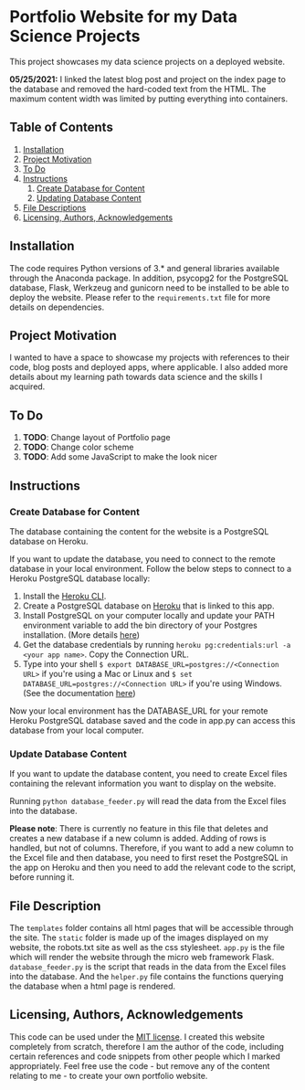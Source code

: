 # Portfolio Website for my Data Science Projects
This project showcases my data science projects on a deployed website.

**05/25/2021:** I linked the latest blog post and project on the index page to the database and removed the hard-coded text from the HTML. The  maximum content width was limited by putting everything into containers.



## Table of Contents
1. [Installation](#installation)
2. [Project Motivation](#motivation)
3. [To Do](#todo)
4. [Instructions](#instructions)
    1. [Create Database for Content](#create_database)
    2. [Updating Database Content](#update_database)
5. [File Descriptions](#descriptions)
6. [Licensing, Authors, Acknowledgements](#licensing)


## Installation
The code requires Python versions of 3.* and general libraries available through the Anaconda package. In addition, psycopg2 for the PostgreSQL database, Flask, Werkzeug and gunicorn need to be installed to be able to deploy the website. Please refer to the `requirements.txt` file for more details on dependencies.

## Project Motivation <a name="motivation"></a>
I wanted to have a space to showcase my projects with references to their code, blog posts and deployed apps, where applicable. I also added more details about my learning path towards data science and the skills I acquired.

## To Do <a name="todo"></a>
1. **TODO**: Change layout of Portfolio page
2. **TODO**: Change color scheme
3. **TODO**: Add some JavaScript to make the look nicer


## Instructions <a name="instructions"></a>

### Create Database for Content <a name="create_database"></a>
The database containing the content for the website is a PostgreSQL database on Heroku.

If you want to update the database, you need to connect to the remote database in your local environment. Follow the below steps to connect to a Heroku PostgreSQL database locally:
1. Install the [Heroku CLI](https://devcenter.heroku.com/articles/heroku-cli#download-and-install).
2. Create a PostgreSQL database on [Heroku](https://devcenter.heroku.com/articles/heroku-postgresql#provisioning-heroku-postgres) that is linked to this app.
3. Install PostgreSQL on your computer locally and update your PATH environment variable to add the bin directory of your Postgres installation. (More details [here](https://devcenter.heroku.com/articles/heroku-postgresql#local-setup))
4. Get the database credentials by running `heroku pg:credentials:url -a <your app name>`. Copy the Connection URL.
5. Type into your shell `$ export DATABASE_URL=postgres://<Connection URL>` if you're using a Mac or Linux and `$ set DATABASE_URL=postgres://<Connection URL>` if you're using Windows. (See the documentation [here](https://devcenter.heroku.com/articles/heroku-postgresql#local-setup))

Now your local environment has the DATABASE_URL for your remote Heroku PostgreSQL database saved and the code in app.py can access this database from your local computer.

### Update Database Content <a name="update_database"></a>
If you want to update the database content, you need to create Excel files containing the relevant information you want to display on the website.

Running `python database_feeder.py` will read the data from the Excel files into the database.

**Please note**: There is currently no feature in this file that deletes and creates a new database if a new column is added. Adding of rows is handled, but not of columns. Therefore, if you want to add a new column to the Excel file and then database, you need to first reset the PostgreSQL in the app on Heroku and then you need to add the relevant code to the script, before running it.

## File Description <a name="descriptions"></a>
The `templates` folder contains all html pages that will be accessible through the site. The `static` folder is made up of the images displayed on my website, the robots.txt site as well as the css stylesheet. `app.py` is the file which will render the website through the micro web framework Flask. `database_feeder.py` is the script that reads in the data from the Excel files into the database. And the `helper.py` file contains the functions querying the database when a html page is rendered.

## Licensing, Authors, Acknowledgements <a name="licensing"></a>
This code can be used under the [MIT license](https://github.com/julianikulski/portfolio-website/blob/master/LICENSE.md). I created this website completely from scratch, therefore I am the author of the code, including certain references and code snippets from other people which I marked appropriately. Feel free use the code - but remove any of the content relating to me - to create your own portfolio website.
